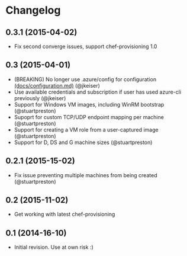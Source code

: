 # Changelog

## 0.3.1 (2015-04-02)

- Fix second converge issues, support chef-provisioning 1.0

## 0.3 (2015-04-01)

- (BREAKING) No longer use .azure/config for configuration [(docs/configuration.md)](docs/configuration.md) (@jkeiser)
- Use available credentials and subscription if user has used azure-cli previously (@jkeiser)
- Support for Windows VM images, including WinRM bootstrap (@stuartpreston)
- Supoprt for custom TCP/UDP endpoint mapping per machine (@stuartpreston)
- Support for creating a VM role from a user-captured image (@stuartpreston)
- Support for D, DS and G machine sizes (@stuartpreston)

## 0.2.1 (2015-15-02)

- Fix issue preventing multiple machines from being created (@stuartpreston)

## 0.2 (2015-11-02)

- Get working with latest chef-provisioning

## 0.1 (2014-16-10)

- Initial revision.  Use at own risk :)
